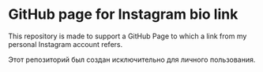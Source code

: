 # GitHub page for Instagram bio link 

This repository is made to support a GitHub Page to which a link from my personal Instagram account refers.

Этот репозиторий был создан исключительно для личного пользования.
